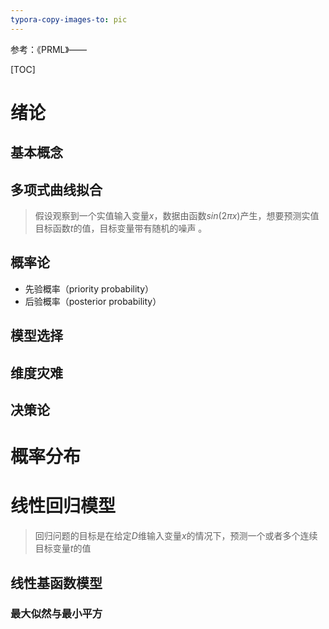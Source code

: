 ```yaml
---
typora-copy-images-to: pic
---
```


参考：《PRML》——

[TOC]

# 绪论

## 基本概念

## 多项式曲线拟合

> 假设观察到一个实值输入变量$x$，数据由函数$sin(2\pi x)$产生，想要预测实值目标函数$t$的值，目标变量带有随机的噪声 。

## 概率论

* 先验概率（priority probability）
* 后验概率（posterior probability）

## 模型选择

## 维度灾难

## 决策论

# 概率分布

# 线性回归模型

> 回归问题的目标是在给定$D$维输入变量$x$的情况下，预测一个或者多个连续目标变量$t$的值

## 线性基函数模型

### 最大似然与最小平方



